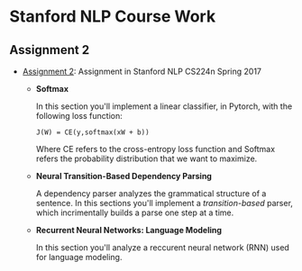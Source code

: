 # Stanford NLP Course Work

## Assignment 2

- [Assignment 2](./assignment2.pdf): Assignment in Stanford NLP CS224n Spring 2017
  - **Softmax**
  
    In this section you'll implement a linear classifier, in Pytorch, with the following loss function:
    ```
    J(W) = CE(y,softmax(xW + b))
    ```
    Where CE refers to the cross-entropy loss function and Softmax refers the probability distribution that we want to maximize.
    
  - **Neural Transition-Based Dependency Parsing**
  
    A dependency parser analyzes the grammatical structure of a sentence. In this sections you'll implement a _transition-based_ parser, which incrimentally builds a parse one step at a time.
  - **Recurrent Neural Networks: Language Modeling**
  
    In this section you'll analyze a reccurent neural network (RNN) used for language modeling.
